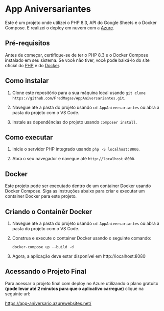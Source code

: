 # App Aniversariantes

Este é um projeto onde utilizei o PHP 8.3, API do Google Sheets e o Docker Compose. E realizei o deploy em nuvem com a [Azure](https://azure.microsoft.com/pt-br/).

## Pré-requisitos

Antes de começar, certifique-se de ter o PHP 8.3 e o Docker Compose instalado em seu sistema. Se você não tiver, você pode baixá-lo do site oficial do [PHP](https://www.php.net/downloads.php) e do [Docker](https://www.docker.com/get-started/).

## Como instalar

1. Clone este repositório para a sua máquina local usando `git clone https://github.com/FredMagas/AppAniversariantes.git`.

2. Navegue até a pasta do projeto usando `cd AppAniversariantes` ou abra a pasta do projeto com o VS Code.

3. Instale as dependências do projeto usando `composer install`.

## Como executar

1. Inicie o servidor PHP integrado usando `php -S localhost:8000`.

2. Abra o seu navegador e navegue até `http://localhost:8000`.

## Docker

Este projeto pode ser executado dentro de um container Docker usando Docker Compose. Siga as instruções abaixo para criar e executar um container Docker para este projeto.

## Criando o Containêr Docker

1. Navegue até a pasta do projeto usando `cd AppAniversariantes` ou abra a pasta do projeto com o VS Code.

2. Construa e execute o container Docker usando o seguinte comando:

   `docker-compose up --build -d`

3. Agora, a aplicação deve estar disponível em http://localhost:8080

## Acessando o Projeto Final

Para acessar o projeto final com deploy no Azure utilizando o plano gratuito **(pode levar até 2 minutos para que o aplicativo carregue)** clique na seguinte url: 

https://app-aniversario.azurewebsites.net/
